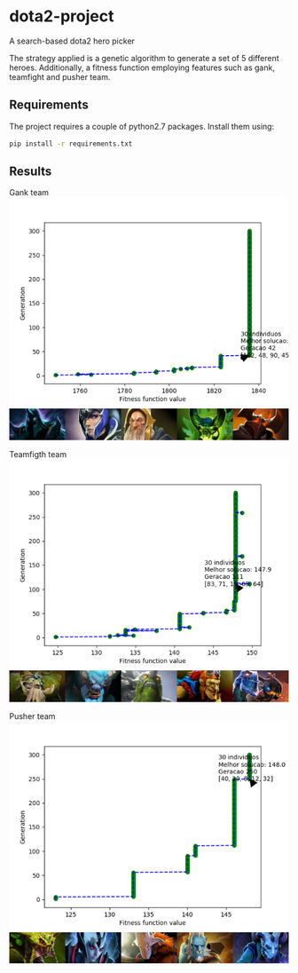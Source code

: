 # dota2-project
A search-based dota2 hero picker

The strategy applied is a genetic algorithm to generate a set of 5 different heroes. Additionally, a fitness function employing features such as gank, teamfight and pusher team.

## Requirements <a name="requirements"></a>
The project requires a couple of python2.7 packages. Install them using:
```bash
pip install -r requirements.txt
```
## Results <a name="results"></a>
Gank team
![myimage1](https://github.com/fcarlosmonteiro/dota2-project/blob/master/Figure_1.png)
![myimage2](https://github.com/fcarlosmonteiro/dota2-project/blob/master/test1.jpg)

Teamfigth team
![myimage3](https://github.com/fcarlosmonteiro/dota2-project/blob/master/Figure_2.png)
![myimage4](https://github.com/fcarlosmonteiro/dota2-project/blob/master/test2.jpg)

Pusher team
![myimage5](https://github.com/fcarlosmonteiro/dota2-project/blob/master/Figure_3.png)
![myimage6](https://github.com/fcarlosmonteiro/dota2-project/blob/master/test3.jpg)
